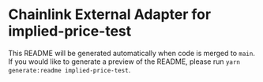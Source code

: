 # Chainlink External Adapter for implied-price-test

This README will be generated automatically when code is merged to `main`. If you would like to generate a preview of the README, please run `yarn generate:readme implied-price-test`.
